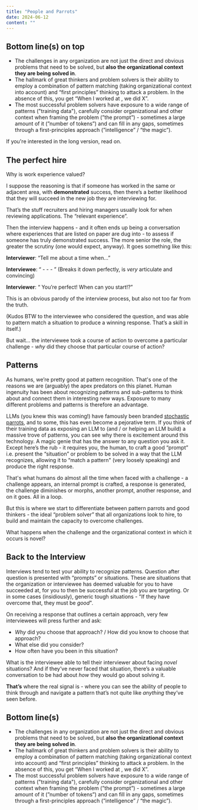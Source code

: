 ```yaml
---
title: "People and Parrots"
date: 2024-06-12
content: ""
---
```


## Bottom line(s) on top

- The challenges in any organization are not just the direct and obvious problems that need to be solved, but **also the organizational context they are being solved in**.
- The hallmark of great thinkers and problem solvers is their ability to employ a combination of pattern matching (taking organizational context into account) and “first principles” thinking to attack a problem. In the absence of this, you get “When I worked at <name drop FAANG category companies>, we did X”.
- The most successful problem solvers have exposure to a wide range of patterns ("training data"), carefully consider organizational and other context when framing the problem (”the prompt”) - sometimes a large amount of it (”number of tokens”) and can fill in any gaps, sometimes through a first-principles approach (”intelligence” / “the magic”).

If you're interested in the long version, read on.

## The perfect hire

Why is work experience valued?

I suppose the reasoning is that if someone has worked in the same or adjacent area, with **demonstrated** success, then there’s a better likelihood that they will succeed in the new job they are interviewing for. 

That’s the stuff recruiters and hiring managers usually look for when reviewing applications. The “relevant experience”. 

Then the interview happens - and it often ends up being a conversation where experiences that are listed on paper are dug into - to assess if someone has truly demonstrated success. The more senior the role, the greater the scrutiny (one would expect, anyway). It goes something like this:

**Interviewer**: “Tell me about a time when…”

**Interviewee**: “<Situation> - <Task> - <Action> - <Result>” (Breaks it down perfectly, is _very_ articulate and convincing)

**Interviewer**: “<Star Struck> You’re perfect! When can you start!?”

This is an obvious parody of the interview process, but also not too far from the truth.

(Kudos BTW to the interviewee who considered the question, and was able to pattern match a situation to produce a winning response. That’s a skill in itself.)

But wait… the interviewee took a course of action to overcome a particular challenge - *why* did they choose that particular course of action? 

## Patterns

As humans, we’re pretty good at pattern recognition. That's one of the reasons we are (arguably) the apex predators on this planet. Human ingenuity has been about recognizing patterns and sub-patterns to think about and connect them in interesting new ways. Exposure to many different problems and patterns is therefore an advantage. 

LLMs (you knew this was coming!) have famously been branded [stochastic parrots](https://en.wikipedia.org/wiki/Stochastic_parrot), and to some, this has even become a pejorative term. If you think of their training data as exposing an LLM to (and / or helping an LLM build) a massive trove of patterns, you can see why there is excitement around this technology. A magic genie that has the answer to any question you ask it. Except here’s the rub - it requires you, the human, to craft a good “prompt” i.e. present the “situation” or problem to be solved in a way that the LLM recognizes, allowing it to “match a pattern" (very loosely speaking) and produce the right response.

That's what humans do almost all the time when faced with a challenge - a challenge appears, an internal prompt is crafted, a response is generated, the challenge diminishes or morphs, another prompt, another response, and on it goes. All in a loop.

But this is where we start to differentiate between pattern parrots and good thinkers - the ideal “problem solver” that all organizations look to hire, to build and maintain the capacity to overcome challenges.

What happens when the challenge and the organizational context in which it occurs is novel?

## Back to the Interview

Interviews tend to test your ability to recognize patterns. Question after question is presented with “prompts” or situations. These are situations that the organization or interviewee has deemed valuable for you to have succeeded at, for you to then be successful at the job you are targeting. Or in some cases (insidiously), generic tough situations - "If they have overcome that, they must be _good_".

On receiving a response that outlines a certain approach, very few interviewees will press further and ask:

- _Why_ did you choose that approach? / How did you know to choose that approach?
- What else did you consider?
- How often have you been in this situation?

What is the interviewee able to tell their interviewer about facing _novel_ situations? And if they’ve never faced that situation, there’s a valuable conversation to be had about _how_ they would go about solving it.

**That’s** where the real signal is - where you can see the ability of people to think through and navigate a pattern that’s not quite like _anything_ they’ve seen before. 

## Bottom line(s)

- The challenges in any organization are not just the direct and obvious problems that need to be solved, but **also the organizational context they are being solved in**.
- The hallmark of great thinkers and problem solvers is their ability to employ a combination of pattern matching (taking organizational context into account) and “first principles” thinking to attack a problem. In the absence of this, you get “When I worked at <name drop FAANG category companies>, we did X”.
- The most successful problem solvers have exposure to a wide range of patterns ("training data"), carefully consider organizational and other context when framing the problem (”the prompt”) - sometimes a large amount of it (”number of tokens”) and can fill in any gaps, sometimes through a first-principles approach (”intelligence” / “the magic”).
